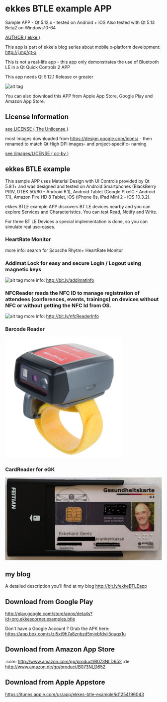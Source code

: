 # ekkes BTLE example APP
Sample APP - Qt 5.12.x - tested on Android + iOS
Also tested with Qt 5.13 Beta2 on Windows10-64

[AUTHOR ( ekke )](AUTHOR.md)

This app is part of ekke's blog series about mobile x-platform development:
http://j.mp/qt-x

This is not a real-life app - this app only demonstrates the use of Bluetooth LE in a Qt Quick Controls 2 APP

This app needs Qt 5.12.1 Release or greater

![alt tag](https://appbus.files.wordpress.com/2017/06/01_home.png  "ekkes BTLE example APP")

You can also download this APP from Apple App Store, Google Play and Amazon App Store.

## License Information
[see LICENSE ( The Unlicense )](LICENSE)

most Images downloaded from https://design.google.com/icons/ - then renamed to match Qt High DPI images- and project-specific- naming

[see /images/LICENSE ( cc-by )](images/LICENSE)

## ekkes BTLE example
This sample APP uses Material Design with UI Controls provided by Qt 5.9.1+ and was designed and tested on Android Smartphones (BlackBerry PRIV, DTEK 50/60 - Android 6.1), Android Tablet (Google PixelC - Android 7.1), Amazon Fire HD 8 Tablet, iOS (iPhone 6s, iPad Mini 2 - iOS 10.3.2).

ekkes BTLE example APP discovers BT LE devices nearby and you can explore Services and Characteristics. You can test Read, Notify and Write.

For three BT LE Devices a special implementation is done, so you can simulate real use-cases.

### HeartRate Monitor
more info: search for Scosche Rhytm+ HeartRate Monitor

### Addimat Lock for easy and secure Login / Logout using magnetic keys
![alt tag](https://appbus.files.wordpress.com/2017/06/addimat_and_codestifte-1.jpg  "lock with keys")
more info: http://bit.ly/addimatInfo

### NFCReader reads the NFC ID to manage registration of attendees (conferences, events, trainings) on devices without NFC or without getting the NFC Id from OS.
![alt tag](https://appbus.files.wordpress.com/2017/06/nfc_reader1.png  "NFC Reader")
more info: http://bit.ly/nfcReaderInfo

### Barcode Reader
![alt tag](https://github.com/ekke/ekkesBTLEexample/blob/master/images/extra/ring_scanner.png  "GeneralScan RingScanner")

### CardReader for eGK
![alt tag](https://github.com/ekke/ekkesBTLEexample/blob/master/images/extra/feitian_egk.png  "Feitian br301 BLE CardReader")

## my blog
A detailed description you'll find at my blog
http://bit.ly/ekkeBTLEapp

## Download from Google Play
http://play.google.com/store/apps/details?id=org.ekkescorner.examples.btle

Don't have a Google Account ? Grab the APK here: https://app.box.com/s/zi5xt9h7a8znbzd5mixbfdvii5quqx1u

## Download from Amazon App Store
.com: http://www.amazon.com/gp/product/B073NLD652
.de: http://www.amazon.de/gp/product/B073NLD652

## Download from Apple Appstore
https://itunes.apple.com/us/app/ekkes-btle-example/id1254196043


